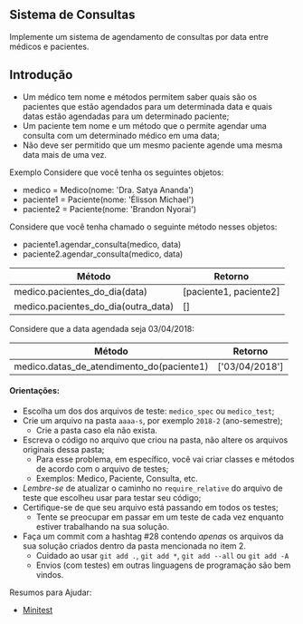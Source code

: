 ## Sistema de Consultas
Implemente um sistema de agendamento de consultas por data entre médicos e
pacientes.

## Introdução

* Um médico tem nome e métodos permitem saber quais são os pacientes que estão
agendados para um determinada data e quais datas estão agendadas para um
determinado paciente;
* Um paciente tem nome e um método que o permite agendar uma consulta com um
determinado médico em uma data;
* Não deve ser permitido que um mesmo paciente agende uma mesma data mais de uma
vez.

Exemplo
Considere que você tenha os seguintes objetos:
- medico     = Medico(nome: 'Dra. Satya Ananda')
- paciente1  = Paciente(nome: 'Élisson Michael')
- paciente2  = Paciente(nome: 'Brandon Nyorai')

Considere que você tenha chamado o seguinte método nesses objetos:

- paciente1.agendar_consulta(medico, data)
- paciente2.agendar_consulta(medico, data)

| Método| Retorno |
| ------------- | ------------- |
| medico.pacientes_do_dia(data)  | [paciente1, paciente2]  |
| medico.pacientes_do_dia(outra_data)  | []  |

Considere que a data agendada seja 03/04/2018:

| Método| Retorno |
| ------------- | ------------- |
| medico.datas_de_atendimento_do(paciente1)  | ['03/04/2018']  |

#### Orientações:

- Escolha um dos dos arquivos de teste: `medico_spec` ou `medico_test`;
- Crie um arquivo na pasta `aaaa-s`, por exemplo `2018-2` (ano-semestre);
  - Crie a pasta caso ela não exista.
- Escreva o código no arquivo que criou na pasta, não altere os arquivos originais dessa pasta;
  - Para esse problema, em específico, você vai criar classes e métodos de acordo com o arquivo de testes;
  - Exemplos: Medico, Paciente, Consulta, etc.
- *Lembre-se* de atualizar o caminho no `require_relative` do arquivo de teste que escolheu usar para testar seu código;
- Certifique-se de que seu arquivo está passando em todos os testes;
  - Tente se preocupar em passar em um teste de cada vez enquanto estiver trabalhando na sua solução.
- Faça um commit com a hashtag #28 contendo *apenas* os arquivos da sua solução criados dentro da pasta mencionada no item 2.
  - Cuidado ao usar `git add .`, `git add *`, `git add --all` ou `git add -A`
  - Envios (com testes) em outras linguagens de programação são bem vindos.

Resumos para Ajudar:

- [Minitest](https://gist.github.com/elissonmichael/6d2396a8c3a86697bb947724919d973a)
